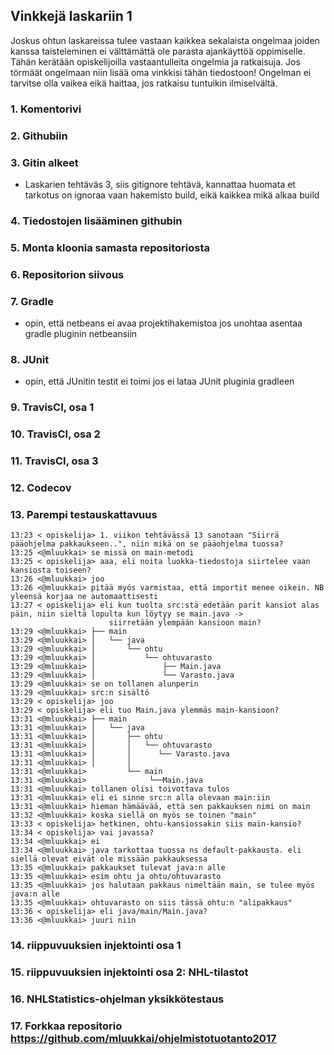## Vinkkejä laskariin 1

Joskus ohtun laskareissa tulee vastaan kaikkea sekalaista ongelmaa joiden kanssa taisteleminen ei välttämättä ole parasta ajankäyttöä oppimiselle. Tähän kerätään opiskelijoilla vastaantulleita ongelmia ja ratkaisuja. Jos törmäät ongelmaan niin lisää oma vinkkisi tähän tiedostoon! Ongelman ei tarvitse olla vaikea eikä haittaa, jos ratkaisu tuntuikin ilmiselvältä. 

### 1. Komentorivi

### 2. Githubiin

### 3. Gitin alkeet

* Laskarien tehtäväs 3, siis gitignore tehtävä, kannattaa huomata et tarkotus on ignoraa vaan hakemisto build, eikä kaikkea mikä alkaa build

### 4. Tiedostojen lisääminen githubin

### 5. Monta kloonia samasta repositoriosta

### 6. Repositorion siivous

### 7. Gradle

* opin, että netbeans ei avaa projektihakemistoa jos unohtaa asentaa gradle pluginin netbeansiin

### 8. JUnit

* opin, että JUnitin testit ei toimi jos ei lataa JUnit pluginia gradleen

### 9. TravisCI, osa 1

### 10. TravisCI, osa 2

### 11. TravisCI, osa 3

### 12. Codecov

### 13. Parempi testauskattavuus

```
13:23 < opiskelija> 1. viikon tehtävässä 13 sanotaan "Siirrä pääohjelma pakkaukseen..", niin mikä on se pääohjelma tuossa?
13:25 <@mluukkai> se missä on main-metodi
13:25 < opiskelija> aaa, eli noita luokka-tiedostoja siirtelee vaan kansiosta toiseen?
13:26 <@mluukkai> joo
13:26 <@mluukkai> pitää myös varmistaa, että importit menee oikein. NB yleensä korjaa ne automaattisesti
13:27 < opiskelija> eli kun tuolta src:stä edetään parit kansiot alas päin, niin sieltä lopulta kun löytyy se main.java ->
                      siirretään ylempään kansioon main?
13:29 <@mluukkai> ├── main
13:29 <@mluukkai> │   └── java
13:29 <@mluukkai> │       └── ohtu
13:29 <@mluukkai> │           └── ohtuvarasto
13:29 <@mluukkai> │               ├── Main.java
13:29 <@mluukkai> │               └── Varasto.java
13:29 <@mluukkai> se on tollanen alunperin
13:29 <@mluukkai> src:n sisältö
13:29 < opiskelija> joo
13:29 < opiskelija> eli tuo Main.java ylemmäs main-kansioon?
13:31 <@mluukkai> ├── main
13:31 <@mluukkai> │   └── java
13:31 <@mluukkai> │       ├── ohtu
13:31 <@mluukkai> │       │   └── ohtuvarasto
13:31 <@mluukkai> │       │      └── Varasto.java
13:31 <@mluukkai> │       │
13:31 <@mluukkai>         └── main
13:31 <@mluukkai>              └──Main.java
13:31 <@mluukkai> tollanen olisi toivottava tulos
13:31 <@mluukkai> eli ei sinne src:n alla olevaan main:iin
13:31 <@mluukkai> hieman hämäävää, että sen pakkauksen nimi on main
13:32 <@mluukkai> koska siellä on myös se toinen "main"
13:33 < opiskelija> hetkinen, ohtu-kansiossakin siis main-kansio?
13:34 < opiskelija> vai javassa?
13:34 <@mluukkai> ei
13:34 <@mluukkai> java tarkottaa tuossa ns default-pakkausta. eli siellä olevat eivät ole missään pakkauksessa
13:35 <@mluukkai> pakkaukset tulevat java:n alle
13:35 <@mluukkai> esim ohtu ja ohtu/ohtuvarasto
13:35 <@mluukkai> jos halutaan pakkaus nimeltään main, se tulee myös java:n alle
13:35 <@mluukkai> ohtuvarasto on siis tässä ohtu:n "alipakkaus"
13:36 < opiskelija> eli java/main/Main.java?
13:36 <@mluukkai> juuri niin
```

### 14. riippuvuuksien injektointi osa 1

### 15. riippuvuuksien injektointi osa 2: NHL-tilastot

### 16. NHLStatistics-ohjelman yksikkötestaus

### 17. Forkkaa repositorio https://github.com/mluukkai/ohjelmistotuotanto2017
